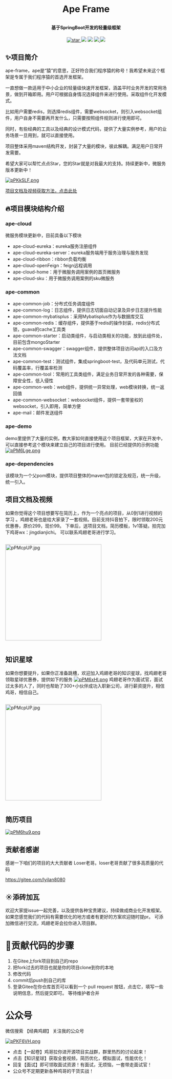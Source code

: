 <h1 align="center" style="margin: 30px 0 30px; font-weight: bold;">Ape Frame</h1>
<h4 align="center">基于SpringBoot开发的轻量级框架</h4>
<p align="center">
<a href='https://gitee.com/classicChickenWings/ape-frame/stargazers'>
<img src='https://gitee.com/classicChickenWings/ape-frame/badge/star.svg?theme=dark' alt='star'>
</a>
<a href="#公众号"><img src="https://img.shields.io/badge/公众号-经典鸡翅-orange.svg?style=plasticr"></a>
<a href="#公众号"><img src="https://img.shields.io/badge/交流群-开源项目实战群-purple.svg?style=plasticr"></a>
<a href="https://gitee.com/classicChickenWings/ape-frame">
<img src="https://img.shields.io/badge/version-v1.0-red.svg">
</a>
<a href="https://gitee.com/classicChickenWings/ape-frame">
<img src="https://img.shields.io/badge/微信-jingdianjichi-brightgreen.svg">
</a>
</p>

## ✨项目简介
ape-frame，ape是“猿”的意思，正好符合我们程序猿的称号！我希望未来这个框架是专属于我们程序猿的首选开发框架。

一直想做一款适用于中小企业的轻量级快速开发框架，涵盖平时业务开发的常用场景，做到开箱即用。用户可根据自身情况选择组件来进行使用。采取组件化开发模式。

比如用户需要redis，则选择redis组件，需要websocket，则引入websocket组件，用户自身不需要再开发什么，只需要按照组件规则进行使用即可。

同时，有些经典的工具以及经典的设计模式代码，提供了大量实例参考，用户的业务场景一旦用到，就可以直接使用。

项目整体采用maven结构开发，封装了大量的模块，彼此解耦。满足用户日常开发需要。

希望大家可以帮忙点点Star，您的Star就是对我最大的支持。持续更新中，微服务版本更新中！

<a href="https://imgse.com/i/pPKkSLF"><img src="https://s1.ax1x.com/2023/08/13/pPKkSLF.png" alt="pPKkSLF.png" border="0" /></a>

<a href="https://www.yuque.com/jingdianjichi/gb9bgl/ko3bclqhtuu8uif0">项目文档及视频获取方法，点击此处 </a>

## 🔥项目模块结构介绍
### ape-cloud
微服务模块更新中，目前具备以下模块
* ape-cloud-eureka：eureka服务注册组件
* ape-cloud-eureka-server：eureka服务端用于服务治理与服务发现
* ape-cloud-ribbon：ribbon负载均衡
* ape-cloud-openFeign：feign远程调用
* ape-cloud-home：用于微服务调用案例的首页微服务
* ape-cloud-sku：用于微服务调用案例的sku微服务
### ape-common
* ape-common-job：分布式任务调度组件
* ape-common-log：日志组件，提供日志切面自动记录及异步日志提升性能
* ape-common-mybatisplus：采用Mybatisplus作为与数据库交互
* ape-common-redis：缓存组件，提供基于redis的操作封装，redis分布式锁，guava的cache工具类
* ape-common-starter：启动类组件，与启动类相关的功能，放到此组件处，目前包含mongoStarter
* ape-common-swagger：swagger组件，提供整体项目访问api的入口及方法文档
* ape-common-test：测试组件，集成springboot-test，及代码单元测试，代码覆盖率，行覆盖率检测
* ape-common-tool：常用的工具类组件，满足业务日常开发的各种需要，保障安全性，低入侵性
* ape-common-web：web组件，提供统一异常处理，web模块转换，统一返回值
* ape-common-websocket：websocket组件，提供一套带鉴权的websocket，引入即用，简单方便
* ape-mail：邮件发送组件
### ape-demo
demo里提供了大量的实例，教大家如何直接使用这个项目框架，大家在开发中，可以直接参考这个模块来建立自己的项目进行使用。
目前已经提供的示例功能
<a href="https://imgse.com/i/pPM6Lge"><img src="https://s1.ax1x.com/2023/08/15/pPM6Lge.png" alt="pPM6Lge.png" border="0" /></a>

### ape-dependencies
该模块为一个父pom模块，提供项目整体的maven包的锁定及规范，统一升级，统一引入。

## 项目文档及视频
如果你觉得这个项目想要写在简历上，作为一个亮点的项目，从0到1进行视频的学习
。鸡翅老哥也是给大家录了一套视频。目前支持抖音拍下，限时领取200元优惠券，原价299，现价99。
下单后，送项目文档，简历模板，1v1答疑。拍完加下鸡哥wx：jingdianjichi。
可以联系鸡翅老哥进行学习。
<div style="display: inline-block !important;">
<p>
<a><img height="300px" src="https://s1.ax1x.com/2023/09/08/pPy4FgJ.jpg" alt="pPMcpUP.jpg" border="0" /></a>
</p>
</div>

## 知识星球
如果你想要提升，如果你正准备跳槽，欢迎加入鸡翅老哥的知识星球，找鸡翅老哥领取星球优惠券，提供如下的服务
<a href="https://imgse.com/i/pPM6xHI"><img src="https://s1.ax1x.com/2023/08/15/pPM6xHI.png" alt="pPM6xHI.png" border="0" /></a>
鸡翅老哥作为面试官，面试过太多的人了，同时也帮助了300+小伙伴成功入职新公司，进行薪资提升，相信鸡哥，相信自己。
<div style="display: inline-block !important;">
<p>
<a target="_blank" href="https://imgse.com/i/pPMcpUP"><img height="300px" src="https://s1.ax1x.com/2023/08/15/pPMcpUP.jpg" alt="pPMcpUP.jpg" border="0" /></a>
</p>
</div>

## 简历项目
<a href="https://imgse.com/i/pPM6hu9"><img src="https://s1.ax1x.com/2023/08/14/pPM6hu9.png" alt="pPM6hu9.png" border="0" /></a>

## 贡献者感谢
感谢一下咱们的项目的大大贡献者 Loser老哥。loser老哥贡献了很多高质量的代码

https://gitee.com/lyilan8080

## ☀️添砖加瓦
欢迎大家提issue一起完善，以及提供各种宝贵建议，持续做成商业化开发框架。
如果您感觉我们的代码有需要优化的地方或者有更好的方案欢迎随时提pr。
可添加微信进行交流，鸡翅老哥会拉你进入项目群。



# 🐾贡献代码的步骤
1. 在Gitee上fork项目到自己的repo
2. 把fork过去的项目也就是你的项目clone到你的本地
3. 修改代码
4. commit后push到自己的库
5. 登录Gitee在你仓库首页可以看到一个 pull request 按钮，点击它，填写一些说明信息，然后提交即可。 等待维护者合并
# 公众号
微信搜索 【经典鸡翅】 关注我的公众号
<p>
<a href="https://imgse.com/i/pPKF6VH"><img src="https://s1.ax1x.com/2023/08/13/pPKF6VH.png" alt="pPKF6VH.png" border="0" /></a>
</p>

+ 点击【一起卷】鸡哥拉你进开源项目实战群，群里热烈的讨论起来！
+ 点击【知识星球】获取全套视频，简历优化，模拟面试，性能优化！
+ 回复【面试】即可领取面试资源！有面试，无烦恼，一套带走面试官！
+ 公众号不定期更新各种鸡哥的干货实战！
